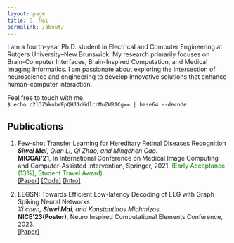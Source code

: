 ```yaml
---
layout: page
title: S. Mai
permalink: /about/
---
```


I am a fourth-year Ph.D. student in Electrical and Computer Engineering at Rutgers University–New Brunswick. My research primarily focuses on Brain-Computer Interfaces, Brain-Inspired Computation, and Medical Imaging Informatics. I am passionate about exploring the intersection of neuroscience and engineering to develop innovative solutions that enhance human-computer interaction.

<!-- I am currently a doctoral candidate in Computer Science entering my third year at Rutgers University–New Brunswick. My primary research interests encompass Brain-Computer Interfaces, Brain-inspired computation, and Medical Imaging Informatics. At present, my research is focused on the temporal analysis of Electroencephalogram data and the development of algorithms driven by spiking neural networks. -->

<!-- I am a third-year Computer Science Ph.D. student at Rutgers University–New Brunswick, supervised by Prof. [Konstantinos Michmizos](http://combra.cs.rutgers.edu/). My main research interests are Brain-inspired Computation & Medical Imaging Informatics. I have experience on few-shot learning problems in the medical field. And these days, I am working on real-time Electroencephalogram(EEG) data analysis and spiking neural networks(SNN). -->

Feel free to touch with me.  
`$ echo c2l3ZWkubWFpQHJ1dGdlcnMuZWR1Cg== | base64 --decode`

## Publications

1. Few-shot Transfer Learning for Hereditary Retinal Diseases Recognition  
   **_Siwei Mai_**, _Qian Li, Qi Zhao, and Mingchen Gao._  
   **MICCAI'21**, In International Conference on Medical Image Computing and Computer-Assisted Intervention, Springer, 2021.
   <span style="color:#008000">(Early Acceptance (13%), Student Travel Award)</span>.  
   [\[Paper\]](https://link.springer.com/chapter/10.1007/978-3-030-87237-3_10) [\[Code\]](https://github.com/hatute/FSTL4HRDR) [\[Intro\]](https://rdcu.be/cRjPD)

2. EEGSN: Towards Efficient Low-latency Decoding of EEG with Graph Spiking Neural Networks  
   _Xi chen,_ **_Siwei Mai_**_, and Konstantinos Michmizos._  
   **NICE'23(Poster)**, Neuro Inspired Computational Elements Conference, 2023.  
   [\[Paper\]](https://arxiv.org/abs/2304.07655)
